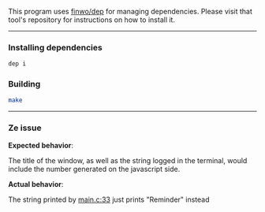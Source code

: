 This program uses [finwo/dep](https://github.com/finwo/dep) for managing
dependencies. Please visit that tool's repository for instructions on how to
install it.

---

### Installing dependencies

```sh
dep i
```

### Building

```sh
make
```

---

### Ze issue

**Expected behavior**:

The title of the window, as well as the string logged in the terminal, would
include the number generated on the javascript side.

**Actual behavior**:

The string printed by [main.c:33](src/main.c#L33) just prints "Reminder" instead
